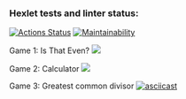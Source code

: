 ### Hexlet tests and linter status:
[![Actions Status](https://github.com/divraze/python-project-49/actions/workflows/hexlet-check.yml/badge.svg)](https://github.com/divraze/python-project-49/actions)
[![Maintainability](https://api.codeclimate.com/v1/badges/94a2f16935da188fe62c/maintainability)](https://codeclimate.com/github/divraze/python-project-49/maintainability)

<h>Game 1: Is That Even?</h>
<a href="https://asciinema.org/a/XCfZChqH0W6Rvq1K5w7CttmKN" target="_blank"><img src="https://asciinema.org/a/XCfZChqH0W6Rvq1K5w7CttmKN.svg" /></a>

<h>Game 2: Calculator</h>
<a href="https://asciinema.org/a/fScV50Z3ptPekMOq1e6q0KVla" target="_blank"><img src="https://asciinema.org/a/fScV50Z3ptPekMOq1e6q0KVla.svg" /></a>

<h>Game 3: Greatest common divisor</h>
[![asciicast](https://asciinema.org/a/e1tKaX6bk6taW9yjonZKYAY7R.svg)](https://asciinema.org/a/e1tKaX6bk6taW9yjonZKYAY7R)
